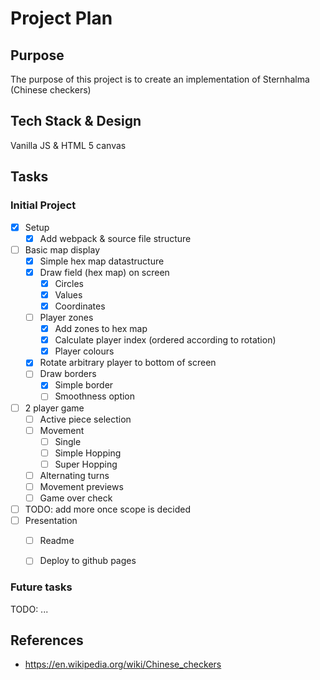 # Project Plan

## Purpose
The purpose of this project is to create an implementation of Sternhalma (Chinese checkers)


## Tech Stack & Design
Vanilla JS & HTML 5 canvas


## Tasks
### Initial Project
- [x] Setup
    - [x] Add webpack & source file structure
- [ ] Basic map display
    - [x] Simple hex map datastructure
    - [x] Draw field (hex map) on screen
        - [x] Circles
        - [x] Values
        - [x] Coordinates
    - [ ] Player zones
        - [x] Add zones to hex map
        - [x] Calculate player index (ordered according to rotation)
        - [x] Player colours
    - [x] Rotate arbitrary player to bottom of screen
    - [ ] Draw borders
        - [x] Simple border
        - [ ] Smoothness option
- [ ] 2 player game
    - [ ] Active piece selection
    - [ ] Movement
        - [ ] Single
        - [ ] Simple Hopping
        - [ ] Super Hopping
    - [ ] Alternating turns
    - [ ] Movement previews
    - [ ] Game over check
- [ ] TODO: add more once scope is decided
- [ ] Presentation
    - [ ] Readme
    - [ ] Deploy to github pages


### Future tasks
TODO: ...

## References
- https://en.wikipedia.org/wiki/Chinese_checkers